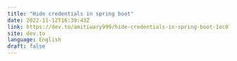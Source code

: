 ```yaml
---
title: "Hide credentials in spring boot"
date: 2022-11-12T16:39:43Z
link: https://dev.to/amitiwary999/hide-credentials-in-spring-boot-1oc0?utm_medium=RSS&utm_source=news.12bit.vn
site: dev.to
language: English
draft: false
---
```

